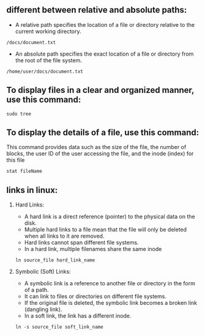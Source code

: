 ## different between relative and absolute paths:

- A relative path specifies the location of a file or directory relative to the current working directory.

```shell
/docs/document.txt
```

- An absolute path specifies the exact location of a file or directory from the root of the file system.

```shell
/home/user/docs/document.txt
```

## To display files in a clear and organized manner, use this command:

```shell
sudo tree
```

## To display the details of a file, use this command:

This command provides data such as the size of the file, the number of blocks, the user ID of the user accessing the file, and the inode (index) for this file

```shell
stat fileName
```

## links in linux:

1.  Hard Links:

    - A hard link is a direct reference (pointer) to the physical data on the disk.
    - Multiple hard links to a file mean that the file will only be deleted when all links to it are removed.
    - Hard links cannot span different file systems.
    - In a hard link, multiple filenames share the same inode

    ```shell
    ln source_file hard_link_name
    ```

2.  Symbolic (Soft) Links:

    - A symbolic link is a reference to another file or directory in the form of a path.
    - It can link to files or directories on different file systems.
    - If the original file is deleted, the symbolic link becomes a broken link (dangling link).
    - In a soft link, the link has a different inode.

    ```shell
    ln -s source_file soft_link_name
    ```

